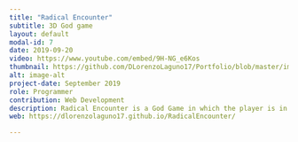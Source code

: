 ```yaml
---
title: "Radical Encounter"
subtitle: 3D God game
layout: default
modal-id: 7
date: 2019-09-20
video: https://www.youtube.com/embed/9H-NG_e6Kos
thumbnail: https://github.com/DLorenzoLaguno17/Portfolio/blob/master/img/portfolio/Torpedo.gif?raw=true
alt: image-alt
project-date: September 2019
role: Programmer
contribution: Web Development
description: Radical Encounter is a God Game in which the player is in charge of a group of activists that are defending their little village against a series of different enemy soldiers. They are going to attack them and also damage the buildings and the infrastructure of the place, so you will have both to assist the people and repair the patrimony, all with the help of the resources you will acquire by slaining and saving your comrades.
web: https://dlorenzolaguno17.github.io/RadicalEncounter/

---
```

